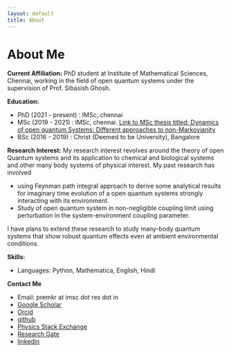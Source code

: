 ```yaml
---
layout: default
title: About
---
```


# About Me


**Current Affiliation:**
PhD student at Institute of Mathematical Sciences, Chennai, working in the field of open quantum systems under the supervision of Prof. Sibasish Ghosh.

**Education:**
  - PhD (2021 - present) : IMSc, chennai
  - MSc (2019 - 2021) : IMSc, chennai. [Link to MSc thesis titled: Dynamics of open quantum Systems: Different approaches to non-Markovianity](https://drive.google.com/file/d/1WXMqmcygDxn_AjsxEjA2ZhBT_xq59dKc/view?usp=sharing)
  - BSc (2016 - 2019) : Christ (Deemed to be University), Bangalore

**Research Interest:**
My research interest revolves around the theory of open Quantum systems and its application to chemical and biological systems and other many body systems of physical interest. My past research has involved
  - using Feynman path integral approach to derive some analytical results for imaginary time evolution of a open quantum systems strongly interacting with its environment.
  - Study of open quantum system in non-negligible coupling limit using perturbation in the system-environment coupling parameter.

I have plans to extend these research to study many-body quantum systems that show robust quantum effects even at ambient environmental conditions.


**Skills:**
  - Languages: Python, Mathematica, English, Hindi

**Contact Me**
  - Email: premkr at imsc dot res dot in
  - [Google Scholar](https://scholar.google.com/citations?user=f-ZPkk0AAAAJ&hl=en)
  - [Orcid](https://orcid.org/my-orcid?orcid=0009-0007-4032-4332)
  - [github](https://github.com/prem314)
  - [Physics Stack Exchange](https://physics.stackexchange.com/users/42420/prem)
  - [Research Gate](https://www.researchgate.net/profile/Prem_Kumar84)
  - [linkedin](https://www.linkedin.com/in/prem-kumar-72a31831a/)
